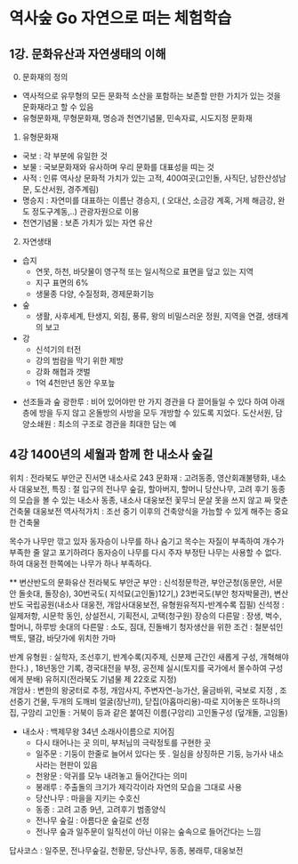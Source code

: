 # 역사숲 Go 자연으로 떠는 체험학습

## 1강. 문화유산과 자연생태의 이해

0. 문화재의 정의
  - 역사적으로 유무형의 모든 문화적 소산을 포함하는 보존할 만한 가치가 있는 것을 문화재라고 할 수 있음
  - 유형문화재, 무형문화재, 명승과 천연기념물, 민속자료, 시도지정 문화재

1. 유형문화재
 - 국보 : 각 부분에 유일한 것
 - 보물 : 국보문화재와 유사하며 우리 문화를 대표성을 띠는 것
 - 사적 : 인류 역사상 문화적 가치가 있는 고적, 400여곳(고인돌, 사직단, 남한산성남문, 도산서원, 경주계림)
 - 명승지 : 자연미를 대표하는 이름난 경승지, ( 오대산, 소금강 계혹, 거제 해금강, 완도 정도구계동,..) 관광자원으로 이용
 - 천연기념물 : 보존 가치가 있는 자연 유산

2. 자연생태
  - 습지
    - 연못, 하천, 바닷물이 영구적 또는 일시적으로 표면을 덮고 있는 지역
    - 지구 표면의 6%
    - 생물종 다양, 수질정화, 경제문화기능
  - 숲
    - 생활, 사후세계, 탄생지, 외침, 풍류, 왕의 비밀스러운 정원, 지역을 연결, 생태계의 보고
  - 강
    - 신석기의 터전
    - 강의 범람을 막기 위한 제방
    - 강화 해협과 갯벌
    - 1억 4천만년 동안 우포늪

* 선조들과 숲
  광한루 : 비어 있어야만 만 가지 경관을 다 끌어들일 수 있다 하여 아래층에 방을 두지 않고 온돌방의 사방을 모두 개방할 수 있도록 지었다.
  도산서원, 담양소쇄원 : 최소의 구조로 경관을 최대한 담는 예



## 4강 1400년의 세월과 함께 한 내소사 숲길
  위치 : 전라북도 부안군 진서면 내소사로 243
  문화재 : 고려동종, 영산회괘불탱화, 내소사 대웅보전, 
  특징 : 절 입구의 전나무 숲길, 할아버지, 할머니 당산나무, 고려 후기 동종의 모습을 볼 수 있는 내소사 동종, 내소사 대웅보전 꽃무늬 문살
     못을 쓰지 않고 짜 맞춘 건축물 대웅보전
  역사적가치 : 조선 중기 이후의 건축양식을 가늠할 수 있게 해주는 중요한 건축물
  
  목수가 나무만 깎고 있자 동자승이 나무를 하나 숨기고 목수는 자질이 부족하여 개수가 부족한 줄 알고 포기하려다 동자승이 나무를 다시 주자 부정탄 나무는
  사용할 수 없다. 하여 대웅전 한쪽에는 나무가 하나 부족하다.
  
  ** 변산반도의 문화유산
    전라북도 부안군
    부안 : 신석정문학관, 부안군청(동문안, 서문안 돌솟대, 돌장승), 30번국도( 지석묘(고인돌)12기,) 23번국도(부안 청자박물관), 변산반도 국립공원(내소사 대웅전, 개암사대웅보전, 유형원유적지-반계수록 집필)
    신석정 : 일제저항, 시문학 동인, 상설전시, 기획전시, 고택(청구원)
    장승의 다른말 : 장생, 벅수, 할머니, 하루방
    솟대의 다른말 : 소도, 짐대, 진돌배기
    청자생산을 위한 조건 : 철분섞인 백토, 땔감, 바닷가에 위치한 가마
    
  반계 유형원 : 실학자, 조선후기, 반계수록(지주제, 신분제 근간인 새롭게 구성, 개혁해야 한다.) , 18년동안 기록, 경국대전을 부정, 공전제 실시(토지를 국가에서 몰수하여 구성에게 분배)
      유허지(전라북도 기념물 제 22호로 지정)    
  개암사 : 변한의 왕궁터로 추정, 개암사지, 주변자연-능가산, 울금바위,
      국보로 지정 , 조선중기 건물, 두개의 도깨비 얼굴(장난끼), 닫집(아홉마리용)-따로 지어놓은 또하나의 집, 
  구암리 고인돌 : 거북이 등과 같은 붙여진 이름(구암리)
      고인돌구성 (덮개돌, 고임돌)
      
  - 내소사 : 백제무왕 34년 소래사이름으로 지어짐
    - 다시 태어나는 곳 의미, 부처님의 극락정토를 구현한 곳
    - 일주문 : 기둥이 한줄로 늘어서 있다는 뜻 . 일심을 상징하믄 기둥, 능가사 내소사라는 현판이 있음
    - 천왕문 : 악귀를 모누 내려놓고 들어간다는 의미
    - 봉래루 : 주출돌의 크기가 제각각이라 자연의 모습을 그대로 사용
    - 당산나무 : 마을을 지키는 수호신
    - 동종 : 고려 고종 9년, 고려후기 범종양식
    - 전나무 숲길 : 아름다운 숲길로 선정
    - 전나무 숲과 일주문이 일직선이 아닌 이유는 숲속으로 들어간다는 느낌
      
  답사코스 : 일주문, 전나무숲길, 천황문, 당산나무, 동종, 봉래루, 대웅보전
      
    
      
    


